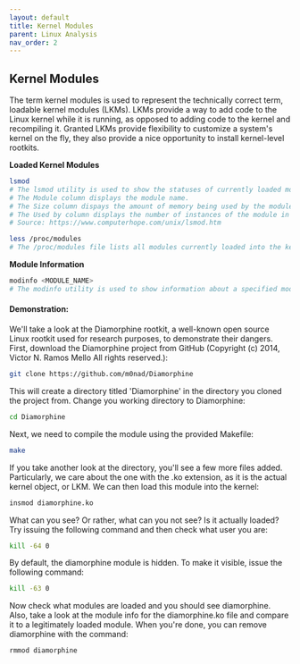```yaml
---
layout: default
title: Kernel Modules
parent: Linux Analysis
nav_order: 2
---
```


## Kernel Modules
The term kernel modules is used to represent the technically correct term, loadable kernel modules (LKMs).
LKMs provide a way to add code to the Linux kernel while it is running, as opposed to adding code to the kernel and recompiling it.
Granted LKMs provide flexibility to customize a system's kernel on the fly, they also provide a nice opportunity to install kernel-level rootkits.

__Loaded Kernel Modules__
```bash
lsmod
# The lsmod utility is used to show the statuses of currently loaded modules in the Linux Kernel.
# The Module column displays the module name.
# The Size column dispays the amount of memory being used by the module in bytes.
# The Used by column displays the number of instances of the module in use. It also shows any system information, such as what might be using the module.
# Source: https://www.computerhope.com/unix/lsmod.htm
```
```bash
less /proc/modules
# The /proc/modules file lists all modules currently loaded into the kernel.
```
__Module Information__
```bash
modinfo <MODULE_NAME>
# The modinfo utility is used to show information about a specified module.
```
  
#### Demonstration:
We'll take a look at the Diamorphine rootkit, a well-known open source Linux rootkit used for research purposes, to demonstrate their dangers.
First, download the Diamorphine project from GitHub (Copyright (c) 2014, Victor N. Ramos Mello
All rights reserved.):
```bash
git clone https://github.com/m0nad/Diamorphine
```
This will create a directory titled 'Diamorphine' in the directory you cloned the project from. Change you working directory to Diamorphine:
```bash
cd Diamorphine
```
Next, we need to compile the module using the provided Makefile:
```bash
make
```
If you take another look at the directory, you'll see a few more files added. Particularly, we care about the one with the .ko extension, as it is the actual kernel object, or LKM.
We can then load this module into the kernel:
```bash
insmod diamorphine.ko
```
What can you see? Or rather, what can you not see? Is it actually loaded? Try issuing the following command and then check what user you are:
```bash
kill -64 0
```
By default, the diamorphine module is hidden. To make it visible, issue the following command:
```bash
kill -63 0
```
Now check what modules are loaded and you should see diamorphine. Also, take a look at the module info for the diamorphine.ko file and compare it to a legitimately loaded module.
When you're done, you can remove diamorphine with the command:
```bash
rmmod diamorphine
```
